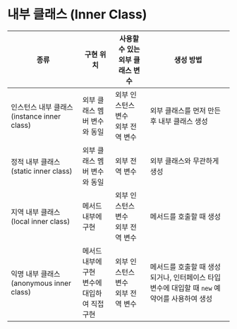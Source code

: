 # 내부 클래스 (Inner Class)

| 종류                                 | 구현 위치                         | 사용할 수 있는 외부 클래스 변수      | 생성 방법                                                    |
|------------------------------------|-------------------------------|-------------------------|----------------------------------------------------------|
| 인스턴스 내부 클래스 (instance inner class) | 외부 클래스 멤버 변수와 동일              | 외부 인스턴스 변수<br/>외부 전역 변수 | 외부 클래스를 먼저 만든 후 내부 클래스 생성                                |
| 정적 내부 클래스 (static inner class)     | 외부 클래스 멤버 변수와 동일              | 외부 전역 변수                | 외부 클래스와 무관하게 생성                                          |
| 지역 내부 클래스 (local inner class)      | 메서드 내부에 구현                    | 외부 인스턴스 변수<br/>외부 전역 변수      | 메서드를 호출할 때 생성                                            |
| 익명 내부 클래스 (anonymous inner class)  | 메서드 내부에 구현<br/>변수에 대입하여 직접 구현 | 외부 인스턴스 변수<br/>외부 전역 변수 | 메서드를 호출할 때 생성 되거나, 인터페이스 타입 변수에 대입할 때 `new` 예약어를 사용하여 생성 |